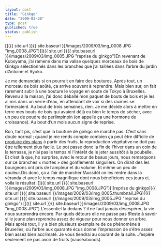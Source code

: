 ```yaml
---
layout: post
title: "Ginkgo"
date: "2009-03-20"
type: post
published: true
status: publish
---
```


[]({{ site.url }}{{ site.baseurl }}/images/2009/03/img_0008.JPG "img_0008.JPG")[]({{ site.url }}{{ site.baseurl }}/images/2009/03/img_0005.JPG "reprise du ginkgo")En revenant de Kuboyama, j’ai ramené dans ma valise quelques morceaux de bois de Ginkgo sélectionnés dans les branches que j’ai taillées dans l’arbre du jardin d’Antoine et Ryoko.

Je me demandais si on pourrait en faire des boutures. Après tout, un morceau de bois aoûté, ça arrive souvent à reprendre. Mais bien sur, on fait rarement subir à une bouture le voyage en soute de Tokyo à Bruxelles. Revenu à la maison, j’ai donc déballé mon paquet de bouts de bois et je les ai mis dans un verre d’eau, en attendant de voir si des racines se formeraient. Au bout de trois semaines, rien. Je me décide alors à mettre en terre mes bouts de bois qui avaient déjà eu bien le temps de sécher, avec un peu de poudre de perlimpinpin (on appelle ça une hormone de croissance). Au bout d’un mois aucun signe de reprise.

Bon, tant pis, c’est que la bouture de ginkgo ne marche pas. C’est sans doute normal ; quand je me rends compte combien ça peut être difficile de [produire des plans](http://www.xs4all.nl/~kwanten/franindex.htm) à partir des fruits, la reproduction végétative ne doit pas être tellement plus facile. Le pot passe donc la fin de l’hiver dans un coin de la terrasse, je n’ai pas le temps ni l’intérêt de le jeter aussitôt à la poubelle. Et c’est là que, ho surprise, avec le retour de beaux jours, nous remarquons sur ce branches « mortes » des gonflements singuliers. On dirait des les bourgeons ont pris de l’ampleur et du volume. Et même un peu de couleur.Dis donc, ça a l’air de marcher !Aussitôt on les rentre dans la véranda et avec le temps magnifique dont nous bénéficions ces jours ci, voila le résultat :[]({{ site.url }}{{ site.baseurl }}/images/2009/03/img_0008.JPG "img_0008.JPG")[![reprise du ginkgo]({{ site.url }}{{ site.baseurl }}/images/2009/03/img_0005.thumbnail.JPG)]({{ site.url }}{{ site.baseurl }}/images/2009/03/img_0005.JPG "reprise du ginkgo")  []({{ site.url }}{{ site.baseurl }}/images/2009/03/img_0008.JPG "img_0008.JPG") L’essentiel la dedans ? il ne faut jamais désespérer, la vie nous surprendra encore. Par quels détours elle ne passe pas !Reste à savoir si le jeune plan reprendra assez de vigueur pour nous donner un arbre. Mais après tout, il y a bien plusieurs exemplaire de ce phénomène à Bruxelles, où l’arbre aux quarante écus donne l’impression de s’être assez bien assez bien acclimaté. Je vous tiendrai au courant de la suite. J’espère seulement ne pas avoir de fruits (nauséabonds).
